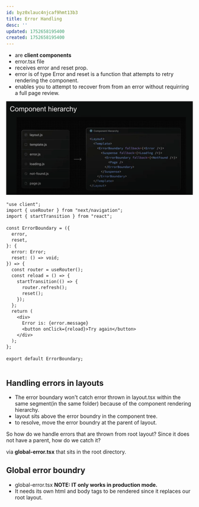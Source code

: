 ```yaml
---
id: byz0xlauc4njcaf9hmt13b3
title: Error Handling
desc: ''
updated: 1752658195400
created: 1752658195400
---
```

- are **client components**
- error.tsx file
- receives error and reset prop.
- error is of type Error and reset is a function that attempts to retry rendering the component.
- enables you to attempt to recover from from an error without requirring a full page review.

![](/assets/images/component-hierarchy.png)

```tsx
"use client";
import { useRouter } from "next/navigation";
import { startTransition } from "react";

const ErrorBoundary = ({
  error,
  reset,
}: {
  error: Error;
  reset: () => void;
}) => {
  const router = useRouter();
  const reload = () => {
    startTransition(() => {
      router.refresh();
      reset();
    });
  };
  return (
    <div>
      Error is: {error.message}
      <button onClick={reload}>Try again</button>
    </div>
  );
};

export default ErrorBoundary;


```

## Handling errors in layouts
- The error boundary won't catch error thrown in layout.tsx within the same segment(in the same folder) because of the component rendering hierarchy.
- layout sits above the error boundry in the component tree.
- to resolve, move the error boundry at the parent of layout.

So how do we handle errors that are thrown from root layout? Since it does not have a parent, how do we catch it?

via **global-error.tsx** that sits in the root directory. 

## Global error boundry
- global-error.tsx
**NOTE: IT only works in production mode.**
- It needs its own html and body tags to be rendered since it replaces our root layout.
